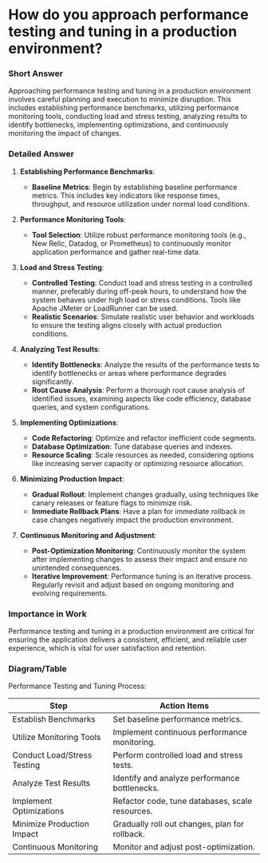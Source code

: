 # How do you approach performance testing and tuning in a production environment?

### Short Answer
Approaching performance testing and tuning in a production environment involves careful planning and execution to minimize disruption. This includes establishing performance benchmarks, utilizing performance monitoring tools, conducting load and stress testing, analyzing results to identify bottlenecks, implementing optimizations, and continuously monitoring the impact of changes.

### Detailed Answer
1. **Establishing Performance Benchmarks**:
    - **Baseline Metrics**: Begin by establishing baseline performance metrics. This includes key indicators like response times, throughput, and resource utilization under normal load conditions.

2. **Performance Monitoring Tools**:
    - **Tool Selection**: Utilize robust performance monitoring tools (e.g., New Relic, Datadog, or Prometheus) to continuously monitor application performance and gather real-time data.

3. **Load and Stress Testing**:
    - **Controlled Testing**: Conduct load and stress testing in a controlled manner, preferably during off-peak hours, to understand how the system behaves under high load or stress conditions. Tools like Apache JMeter or LoadRunner can be used.
    - **Realistic Scenarios**: Simulate realistic user behavior and workloads to ensure the testing aligns closely with actual production conditions.

4. **Analyzing Test Results**:
    - **Identify Bottlenecks**: Analyze the results of the performance tests to identify bottlenecks or areas where performance degrades significantly.
    - **Root Cause Analysis**: Perform a thorough root cause analysis of identified issues, examining aspects like code efficiency, database queries, and system configurations.

5. **Implementing Optimizations**:
    - **Code Refactoring**: Optimize and refactor inefficient code segments.
    - **Database Optimization**: Tune database queries and indexes.
    - **Resource Scaling**: Scale resources as needed, considering options like increasing server capacity or optimizing resource allocation.

6. **Minimizing Production Impact**:
    - **Gradual Rollout**: Implement changes gradually, using techniques like canary releases or feature flags to minimize risk.
    - **Immediate Rollback Plans**: Have a plan for immediate rollback in case changes negatively impact the production environment.

7. **Continuous Monitoring and Adjustment**:
    - **Post-Optimization Monitoring**: Continuously monitor the system after implementing changes to assess their impact and ensure no unintended consequences.
    - **Iterative Improvement**: Performance tuning is an iterative process. Regularly revisit and adjust based on ongoing monitoring and evolving requirements.

### Importance in Work
Performance testing and tuning in a production environment are critical for ensuring the application delivers a consistent, efficient, and reliable user experience, which is vital for user satisfaction and retention.

### Diagram/Table
Performance Testing and Tuning Process:

| Step                         | Action Items                                  |
|------------------------------|-----------------------------------------------|
| Establish Benchmarks         | Set baseline performance metrics.             |
| Utilize Monitoring Tools     | Implement continuous performance monitoring.  |
| Conduct Load/Stress Testing  | Perform controlled load and stress tests.     |
| Analyze Test Results         | Identify and analyze performance bottlenecks. |
| Implement Optimizations      | Refactor code, tune databases, scale resources.|
| Minimize Production Impact   | Gradually roll out changes, plan for rollback.|
| Continuous Monitoring        | Monitor and adjust post-optimization.         |